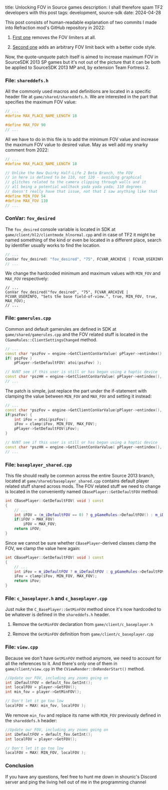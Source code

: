 title: Unlocking FOV in Source games
description: I shall therefore spam TF2 developers with this post
tags: development, source-sdk
date: 2024-04-28

This post consists of human-readable explanation of two commits I made into Refraction mod's GitHub repository in 2022:  

1. [First one](https://github.com/untodesu/refraction/commit/e6a1c3b368d3917ce448d78ce31bc2f64c538260) removes the FOV limiters at all.  

2. [Second one](https://github.com/untodesu/refraction/commit/cc37277da0a9189ab487092b4248755c60e40ea7) adds an arbitrary FOV limit back with a better code style.  

Now, the quote-unquote patch itself is aimed to increase maximum FOV in SourceSDK 2013 SP games but it's not out of the picture that it can be both be applied to SourceSDK 2013 MP and, by extension Team Fortress 2.  

### File: `shareddefs.h`
All the commonly used macros and definitions are located in a specific header file at `game/shared/shareddefs.h`. We are interested in the part that specifies the maximum FOV value:  

```cpp
// ...
#define MAX_PLACE_NAME_LENGTH 18

#define MAX_FOV 90
// ...
```  

All we have to do in this file is to add the minimum FOV value and increase the maximum FOV value to desired value. May as well add my snarky comment from 2022:  

```cpp
// ...
#define MAX_PLACE_NAME_LENGTH 18

// Unlike the New Quirky Half-Life 2 Beta Branch, the FOV
// in here is defined to be 110, not 120 - avoiding graphical
// glitches related to the camera clipping through walls and it
// all being a potential wallhack yada yada yada; 110 degrees
// doesn't really have that issue, not that I saw anything like that
#define MIN_FOV 54
#define MAX_FOV 110
// ...
```


### ConVar: `fov_desired`
The `fov_desired` console variable is located in SDK at `game/client/hl2/clientmode_hlnormal.cpp` and in case of TF2 it might be named something of the kind or even be located in a different place, search by identifier usually works to find the location.  

```cpp
// ...
ConVar fov_desired( "fov_desired", "75", FCVAR_ARCHIVE | FCVAR_USERINFO, "Sets the base field-of-view.", true, 75.0, true, 90.0 );
// ...
```

We change the hardcoded minimum and maximum values with `MIN_FOV` and `MAX_FOV` respectively:  

```
// ...
ConVar fov_desired("fov_desired", "75", FCVAR_ARCHIVE | FCVAR_USERINFO, "Sets the base field-of-view.", true, MIN_FOV, true, MAX_FOV);
// ...
```

### File: `gamerules.cpp`
Common and default gamerules are defined in SDK at `game/shared/gamerules.cpp` and the FOV related stuff is located in the `CGameRules::ClientSettingsChanged` method.  

```cpp
// ...
const char *pszFov = engine->GetClientConVarValue( pPlayer->entindex(), "fov_desired" );
if( pszFov )
    pPlayer->SetDefaultFOV( atoi(pszFov) );

// NVNT see if this user is still or has began using a haptic device
const char *pszHH = engine->GetClientConVarValue( pPlayer->entindex(), "hap_HasDevice" );
// ...
```

The patch is simple, just replace the part under the if-statement with clamping the value between `MIN_FOV` and `MAX_FOV` and setting it instead:  

```cpp
// ...
const char *pszFov = engine->GetClientConVarValue(pPlayer->entindex(), "fov_desired");
if(pszFov) {
    int iFov = atoi(pszFov);
    iFov = clamp(iFov, MIN_FOV, MAX_FOV);
    pPlayer->SetDefaultFOV(iFov);
}

// NVNT see if this user is still or has began using a haptic device
const char *pszHH = engine->GetClientConVarValue( pPlayer->entindex(), "hap_HasDevice" );
// ...
```


### File: `baseplayer_shared.cpp`
This file should really be common across the entire Source 2013 branch, located at `game/shared/baseplayer_shared.cpp` contains default player related stuff shared across mods. The FOV related stuff we need to change is located in the conveniently named `CBasePlayer::GetDefaultFOV` method:  

```cpp
int CBasePlayer::GetDefaultFOV( void ) const
{
    // ...
    int iFOV = (m_iDefaultFOV == 0) ? g_pGameRules->DefaultFOV() : m_iDefaultFOV;
    if(iFOV > MAX_FOV)
        iFOV = MAX_FOV;
    return iFOV;
}
```

Since we cannot be sure whether `CBasePlayer`-derived classes clamp the FOV, we clamp the value here again:  

```cpp
int CBasePlayer::GetDefaultFOV( void ) const
{
    // ...
    int iFov = m_iDefaultFOV ? m_iDefaultFOV : g_pGameRules->DefaultFOV();
    iFov = clamp(iFov, MIN_FOV, MAX_FOV);
    return iFov;
}
```

### File: `c_baseplayer.h` and `c_baseplayer.cpp`
Just nuke the `C_BasePlayer::GetMinFOV` method since it's now hardcoded to be whatever is defined in the `shareddefs.h` header.

1. Remove the `GetMinFOV` declaration from `game/client/c_baseplayer.h`  

2. Remove the `GetMinFOV` definition from `game/client/c_baseplayer.cpp`  


### File: `view.cpp`
Because we don't have `GetMinFOV` method anymore, we need to account for all the references to it. And there's only one of them in `game/client/view.cpp` in the `CViewRender::OnRenderStart()` method.  

```cpp
//Update our FOV, including any zooms going on
int iDefaultFOV = default_fov.GetInt();
int localFOV = player->GetFOV();
int min_fov = player->GetMinFOV();

// Don't let it go too low
localFOV = MAX( min_fov, localFOV );
```

We remove `min_fov` and replace its name with `MIN_FOV` previously defined in the `shareddefs.h` header:  

```cpp
//Update our FOV, including any zooms going on
int iDefaultFOV = default_fov.GetInt();
int localFOV = player->GetFOV();

// Don't let it go too low
localFOV = MAX( MIN_FOV, localFOV );
```

### Conclusion
If you have any questions, feel free to hunt me down in shounic's Discord server and ping the living hell out of me in the programming channel  

